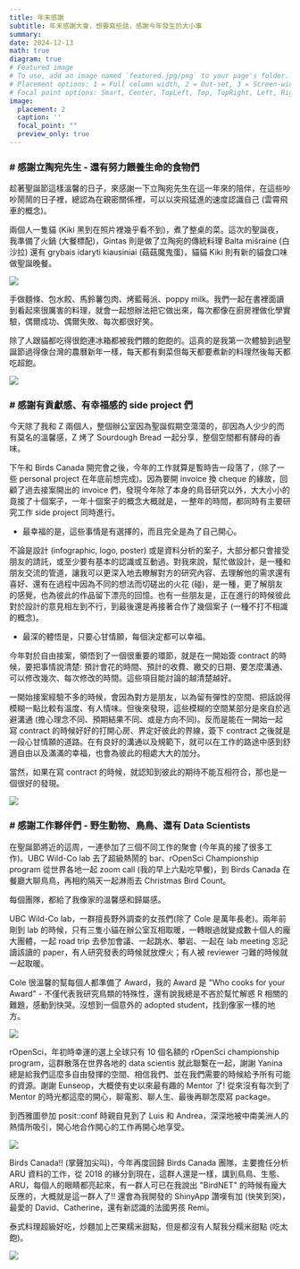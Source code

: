 ```yaml
---
title: 年末感謝
subtitle: 年末感謝大會，想要寫些話，感謝今年發生的大小事
summary: 
date: 2024-12-13
math: true
diagram: true
# Featured image
# To use, add an image named `featured.jpg/png` to your page's folder.
# Placement options: 1 = Full column width, 2 = Out-set, 3 = Screen-width
# Focal point options: Smart, Center, TopLeft, Top, TopRight, Left, Right, BottomLeft, Bottom, BottomRight
image:
  placement: 2
  caption: ''
  focal_point: ""
  preview_only: true
---
```




### # 感謝立陶宛先生 - 還有努力餵養生命的食物們

趁著聖誕節這樣溫馨的日子，來感謝一下立陶宛先生在這一年來的陪伴，在這些吵吵鬧鬧的日子裡，總認為在親密關係裡，可以以突飛猛進的速度認識自己 (雲霄飛車的概念)。

兩個人一隻貓 (Kiki 黑到在照片裡幾乎看不到)，煮了整桌的菜。這次的聖誕夜，我準備了火鍋 (大餐標配)，Gintas 則是做了立陶宛的傳統料理 Balta mišrainė (白沙拉) 還有 grybais idaryti kiausiniai (菇菇魔鬼蛋)，貓貓 Kiki 則有新的貓食口味做聖誕晚餐。

![](featured.jpg)

手做麵條、包水餃、馬鈴薯包肉、烤藍莓派、poppy milk。我們一起在書裡面讀到看起來很厲害的料理，就會一起想辦法把它做出來，每次都像在廚房裡做化學實驗，偶爾成功、偶爾失敗、每次都很好笑。

除了人跟貓都吃得很飽連冰箱都被我們餵的飽飽的。這真的是我第一次體驗到過聖誕節過得像台灣的農曆新年一樣，每天都有剩菜但每天都要煮新的料理然後每天都吃超飽。

![](IMG_2222.jpg)



### # 感謝有貢獻感、有幸福感的 side project 們

今天除了我和 Z 兩個人，整個辦公室因為聖誕假期空蕩蕩的，卻因為人少少的而有莫名的溫馨感，Z 烤了 Sourdough Bread 一起分享，整個空間都有酵母的香味。

下午和 Birds Canada 開完會之後，今年的工作就算是暫時告一段落了，(除了一些 personal project 在年底前想完成)。因為要開 invoice 換 cheque 的緣故，回顧了過去接案開出的 invoice 們，發現今年除了本身的鳥音研究以外，大大小小的竟接了十個案子，一年十個案子的概念大概就是，一整年的時間，都同時有主要研究工作 side project 同時進行。

- 最幸福的是，這些事情是有選擇的，而且完全是為了自己開心。

不論是設計 (infographic, logo, poster) 或是資料分析的案子，大部分都只會接受朋友的請託，或至少要有基本的認識或互動過。對我來說，幫忙做設計，是一種和朋友交流的管道，讓我可以更深入地去瞭解對方的研究內容、去理解他的需求還有喜好、還有在過程中因為不同的想法而切磋出的火花 (碰)，是一種，更了解朋友的感覺，也為彼此的作品留下漂亮的回憶。也有一些朋友是，正在進行的時候彼此對於設計的意見相左到不行，到最後還是再接著合作了幾個案子 (一種不打不相識的概念)。


- 最深的體悟是，只要心甘情願，每個決定都可以幸福。

今年對於自由接案，領悟到了一個很重要的環節，就是在一開始簽 contract 的時候，要把事情說清楚: 預計會花的時間、預計的收費、繳交的日期、要怎麼溝通、可以修改幾次、每次修改的時間。這些項目能討論的越清楚越好。

一開始接案經驗不多的時候，會因為對方是朋友，以為留有彈性的空間、把話說得模糊一點比較有溫度、有人情味。但後來發現，這些模糊的空間某部分是來自於逃避溝通 (擔心理念不同、預期結果不同、或是方向不同)。反而是能在一開始一起寫 contract 的時候好好的打開心房、界定好彼此的界線，簽下 contract 之後就是一段心甘情願的道路。在有良好的溝通以及規範下，就可以在工作的路途中感到舒適自由以及滿滿的幸福，也會為彼此的相處大大的加分。

當然，如果在寫 contract 的時候，就認知到彼此的期待不能互相符合，那也是一個很好的發現。

![](infographic.png)


### # 感謝工作夥伴們 - 野生動物、鳥鳥、還有 Data Scientists

在聖誕節將近的這周，一連參加了三個不同工作的聚會 (今年真的接了很多工作)。UBC Wild-Co lab 去了超級熱鬧的 bar、rOpenSci Championship program 從世界各地一起 zoom call (我的早上六點吃早餐)，到 Birds Canada 在餐廳大聊鳥鳥，再相約隔天一起淋雨去 Christmas Bird Count。

每個團隊，都給了我像家的溫馨感和歸屬感。

UBC Wild-Co lab，一群擅長野外調查的女孩們(除了 Cole 是萬年長老)。兩年前剛到 lab 的時候，只有三隻小貓在辦公室互相取暖，一轉眼過就變成數十個人的龐大團體，一起 road trip 去參加會議、一起跳水、攀岩、一起在 lab meeting 忘記讀該讀的 paper，有人研究發表的時候就放煙火；有人被 reviewer 刁難的時候就一起取暖。

Cole 很溫馨的幫每個人都準備了 Award，我的 Award 是 "Who cooks for your Award" - 不僅代表我研究鳥類的特殊性，還有說我總是不吝於幫忙解惑 R 相關的難題，感動到快哭。沒想到一個意外的 adopted student，找到像家一樣的地方。

![](co-lab.jpg)

rOpenSci，年初時幸運的選上全球只有 10 個名額的 rOpenSci championship program，這群散落在世界各地的 data scientis 就此聯繫在一起，謝謝 Yanina 總是給我們這麼多自由發揮的空間、相信我們、並在我們需要的時候給予所有可能的資源。謝謝 Eunseop，大概使有史以來最有趣的 Mentor 了! 從來沒有每次到了 Mentor 的時光都這麼的開心，聊電影、聊人生、最後再聊怎麼寫 package。

到西雅圖參加 posit::conf 時親自見到了 Luis 和 Andrea，深深地被中南美洲人的熱情所吸引，開心地合作開心的工作再開心地享受。

![](rOpenSci.png)

Birds Canada!! (掌聲加尖叫)，今年再度回歸 Birds Canada 團隊，主要擔任分析 ARU 資料的工作，從 2018 的緣分到現在，這群人還是一樣，講到鳥鳥、生態、ARU，每個人的眼睛都亮起來，有一群人可已在我說出 "BirdNET" 的時候有龐大反應的，大概就是這一群人了!! 還會為我開發的 ShinyApp 讚嘆有加 (快笑到哭)，最愛的 David、Catherine，還有新認識的法國男孩 Remi。

泰式料理超級好吃，炒麵加上芒果糯米甜點，但是都沒有人幫我分糯米甜點 (吃太飽)。

![](./birds_canada.jpg)

